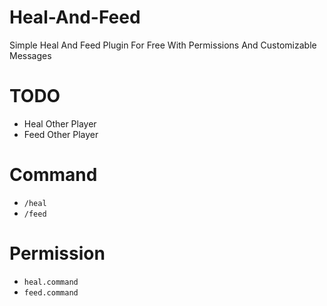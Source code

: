 # Heal-And-Feed
Simple Heal And Feed Plugin For Free With Permissions
And Customizable Messages
# TODO
- Heal Other Player
- Feed Other Player
# Command
- `/heal`
- `/feed`
# Permission
- `heal.command`
- `feed.command`
